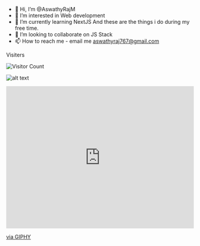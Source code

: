 - 👋 Hi, I’m @AswathyRajM
- 👀 I’m interested in Web development
- 🌱 I’m currently learning NextJS And these are the things i do during my free time.
- 💞️ I’m looking to collaborate on JS Stack
- 📫 How to reach me - email me aswathyraj767@gmail.com

Visiters  
  
![Visitor Count](https://profile-counter.glitch.me/AswathyRajM/count.svg)

![alt text](image.jpg)
<div style="width:100%;height:0;padding-bottom:76%;position:relative;"><iframe src="https://giphy.com/embed/11BbGyhVmk4iLS" width="100%" height="100%" style="position:absolute" frameBorder="0" class="giphy-embed" allowFullScreen></iframe></div><p><a href="https://giphy.com/gifs/working-typing-cartoon-11BbGyhVmk4iLS">via GIPHY</a></p>
<!---
AswathyRajM/AswathyRajM is a ✨ special ✨ repository because its `README.md` (this file) appears on your GitHub profile.
You can click the Preview link to take a look at your changes.
--->

